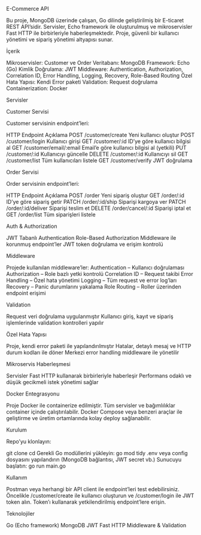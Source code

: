 E-Commerce API

Bu proje, MongoDB üzerinde çalışan, Go dilinde geliştirilmiş bir E-ticaret REST API’sidir. Servisler, Echo framework ile oluşturulmuş ve mikroservisler Fast HTTP ile birbirleriyle haberleşmektedir. Proje, güvenli bir kullanıcı yönetimi ve sipariş yönetimi altyapısı sunar.


İçerik

Mikroservisler: Customer ve Order
Veritabanı: MongoDB
Framework: Echo (Go)
Kimlik Doğrulama: JWT
Middleware: Authentication, Authorization, Correlation ID, Error Handling, Logging, Recovery, Role-Based Routing
Özel Hata Yapısı: Kendi Error paketi
Validation: Request doğrulama
Containerization: Docker

Servisler

Customer Servisi

Customer servisinin endpoint’leri:

HTTP	Endpoint	Açıklama
POST	/customer/create	Yeni kullanıcı oluştur
POST	/customer/login	Kullanıcı girişi
GET	/customer/:id	ID’ye göre kullanıcı bilgisi al
GET	/customer/email/:email	Email’e göre kullanıcı bilgisi al (yetkili)
PUT	/customer/:id	Kullanıcıyı güncelle
DELETE	/customer/:id	Kullanıcıyı sil
GET	/customer/list	Tüm kullanıcıları listele
GET	/customer/verify	JWT doğrulama



Order Servisi

Order servisinin endpoint’leri:

HTTP	Endpoint	Açıklama
POST	/order	Yeni sipariş oluştur
GET	/order/:id	ID’ye göre sipariş getir
PATCH	/order/:id/ship	Siparişi kargoya ver
PATCH	/order/:id/deliver	Siparişi teslim et
DELETE	/order/cancel/:id	Siparişi iptal et
GET	/order/list	Tüm siparişleri listele

Auth & Authorization

JWT Tabanlı Authentication
Role-Based Authorization
Middleware ile korunmuş endpoint’ler
JWT token doğrulama ve erişim kontrolü

Middleware

Projede kullanılan middleware’ler:
Authentication – Kullanıcı doğrulaması
Authorization – Role bazlı yetki kontrolü
Correlation ID – Request takibi
Error Handling – Özel hata yönetimi
Logging – Tüm request ve error log’ları
Recovery – Panic durumlarını yakalama
Role Routing – Roller üzerinden endpoint erişimi

Validation

Request veri doğrulama uygulanmıştır
Kullanıcı giriş, kayıt ve sipariş işlemlerinde validation kontrolleri yapılır

Özel Hata Yapısı

Proje, kendi error paketi ile yapılandırılmıştır
Hatalar, detaylı mesaj ve HTTP durum kodları ile döner
Merkezi error handling middleware ile yönetilir

Mikroservis Haberleşmesi

Servisler Fast HTTP kullanarak birbirleriyle haberleşir
Performans odaklı ve düşük gecikmeli istek yönetimi sağlar

Docker Entegrasyonu

Proje Docker ile containerize edilmiştir.
Tüm servisler ve bağımlılıklar container içinde çalıştırılabilir.
Docker Compose veya benzeri araçlar ile geliştirme ve üretim ortamlarında kolay deploy sağlanabilir.

Kurulum

Repo’yu klonlayın:

git clone <repo-url>
cd <repo-folder>
Gerekli Go modüllerini yükleyin:
go mod tidy
.env veya config dosyasını yapılandırın (MongoDB bağlantısı, JWT secret vb.)
Sunucuyu başlatın:
go run main.go

Kullanım

Postman veya herhangi bir API client ile endpoint’leri test edebilirsiniz.
Öncelikle /customer/create ile kullanıcı oluşturun ve /customer/login ile JWT token alın.
Token’ı kullanarak yetkilendirilmiş endpoint’lere erişin.

Teknolojiler

Go (Echo framework)
MongoDB
JWT
Fast HTTP
Middleware & Validation
